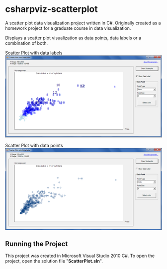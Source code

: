 # csharpviz-scatterplot  

A scatter plot data visualization project written in C#. Originally created as a homework project for a graduate course in data visualization.  

Displays a scatter plot visualization as data points, data labels or a combination of both.

Scatter Plot with data labels  
![Scatter Plot screenshot example](/images/dataviz-scatterplot-screenshot-labels.png "Scatter Plot with data labels")

Scatter Plot with data points  
![Scatter Plot screenshot example](/images/dataviz-scatterplot-screenshot-pts.png "Scatter Plot with data points")

## Running the Project
This project was created in Microsoft Visual Studio 2010 C#. To open the project, open the solution file "**ScatterPlot.sln**".
